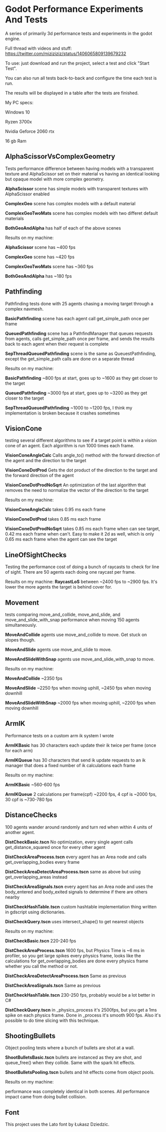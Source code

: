# Godot Performance Experiments And Tests

A series of primarily 3d performance tests and experiments in the godot engine.

Full thread with videos and stuff: https://twitter.com/miziziziz/status/1406065809139679232

To use: just download and run the project, select a test and click "Start Test".

You can also run all tests back-to-back and configure the time each test is run.

The results will be displayed in a table after the tests are finished.


My PC specs:

Windows 10

Ryzen 3700x

Nvidia Geforce 2060  rtx

16 gb Ram

## AlphaScissorVsComplexGeometry

Tests performance difference between having models with a transparent texture and AlphaScissor set on their material vs having an identical looking but opaque model with more complex geometry.

**AlphaScissor** scene has simple models with transparent textures with AlphaScissor enabled

**ComplexGeo** scene has complex models with a default material

**ComplexGeoTwoMats** scene has complex models with two differet default materials

**BothGeoAndAlpha** has half of each of the above scenes


Results on my machine:

**AlphaScissor** scene has ~400 fps

**ComplexGeo** scene has ~420 fps

**ComplexGeoTwoMats** scene has ~360 fps

**BothGeoAndAlpha** has ~180 fps


## Pathfinding
Pathfinding tests done with 25 agents chasing a moving target through a complex navmesh.

**BasicPathfinding** scene has each agent call get_simple_path once per frame

**QueuedPathfinding** scene has a PathfindManager that queues requests from agents, calls get_simple_path once per frame, and sends the results back to each agent when their request is complete

**SepThreadQueuedPathfinding** scene is the same as QueuestPathfinding, except the get_simple_path calls are done on a separate thread


Results on my machine:

**BasicPathfinding** ~800 fps at start, goes up to ~1600 as they get closer to the target

**QueuedPathfinding** ~3000 fps at start, goes up to ~3200 as they get closer to the target

**SepThreadQueuedPathfinding** ~1000 to ~1200 fps, I think my implementation is broken because it crashes sometimes

## VisionCone
testing several different algorithms to see if a target point is within a vision cone of an agent. Each algorithm is run 1000 times each frame.

**VisionConeAngleCalc** Calls angle_to() method with the forward direction of the agent and the direction to the target 

**VisionConeDotProd** Gets the dot product of the direction to the target and the forward direction of the agent

**VisionConeDotProdNoSqrt** An optimization of the last algorithm that removes the need to normalize the vector of the  direction to the target


Results on my machine:

**VisionConeAngleCalc** takes 0.95 ms each frame

**VisionConeDotProd** takes 0.85 ms each frame

**VisionConeDotProdNoSqrt** takes 0.85 ms each frame when can see target, 0.42 ms each frame when can't. Easy to make it 2d as well, which is only 0.65 ms each frame when the agent can see the target


## LineOfSightChecks
Testing the performance cost of doing a bunch of raycasts to check for line of sight. There are 50 agents each doing one raycast per frame.

Results on my machine:
**RaycastLoS** between ~2400 fps to ~2900 fps. It's lower the more agents the target is behind cover for.

## Movement
tests comparing move_and_collide, move_and_slide, and move_and_slide_with_snap performance when moving 150 agents simultaneously.

**MoveAndCollide** agents use move_and_collide to move. Get stuck on slopes though.

**MoveAndSlide** agents use move_and_slide to move.

**MoveAndSlideWithSnap** agents use move_and_slide_with_snap to move. 

Results on my machine:

**MoveAndCollide** ~2350 fps

**MoveAndSlide** ~2250 fps when moving uphill, ~2450 fps when moving downhill

**MoveAndSlideWithSnap** ~2000 fps when moving uphill, ~2200 fps when moving downhill

## ArmIK
Performance tests on a custom arm ik system I wrote

**ArmIKBasic** has 30 characters each update their ik twice per frame (once for each arm)

**ArmIKQueue** has 30 characters that send ik update requests to an ik manager that does a fixed number of ik calculations each frame

Results on my machine:

**ArmIKBasic** ~560-600 fps

**ArmIKQueue** 2 calculations per frame(cpf) ~2200 fps, 4 cpf is ~2000 fps, 30 cpf is ~730-780 fps

## DistanceChecks
100 agents wander around randomly and turn red when within 4 units of another agent.

**DistCheckBasic.tscn** No optimization, every single agent calls get_distance_squared once for every other agent

**DistCheckAreaProcess.tscn** every agent has an Area node and calls get_overlapping_bodies every frame

**DistCheckAreaDetectAreaProcess.tscn** same as above but using get_overlapping_areas instead

**DistCheckAreaSignals.tscn** every agent has an Area node and uses the body_entered and body_exited signals to determine if there are others nearby

**DistCheckHashTable.tscn** custom hashtable implementation thing written in gdscript using dictionaries. 

**DistCheckQuery.tscn** uses intersect_shape() to get nearest objects

Results on my machine:

**DistCheckBasic.tscn** 220-240 fps

**DistCheckAreaProcess.tscn** 1600 fps, but Physics Time is ~6 ms in profiler, so you get large spikes every physics frame, looks like the calculations for get_overlapping_bodies are done every physics frame whether you call the method or not.

**DistCheckAreaDetectAreaProcess.tscn** Same as previous

**DistCheckAreaSignals.tscn** Same as previous

**DistCheckHashTable.tscn** 230-250 fps, probably would be a lot better in C#

**DistCheckQuery.tscn** in  \_physics_process it's 2500fps, but you get a 1ms spike on each physics frame.
Done in \_process it's smooth 900 fps. Also it's possible to do time slicing with this technique.

## ShootingBullets
Object pooling tests where a bunch of bullets are shot at a wall. 

**ShootBulletsBasic.tscn** bullets are instanced as they are shot, and queue_free() when they collide. Same with the spark hit effects.

**ShootBulletsPooling.tscn** bullets and hit effects come from object pools.

Results on my machine:

performance was completely identical in both scenes. All performance impact came from doing bullet collision.


## Font

This project uses the Lato font by Łukasz Dziedzic.
